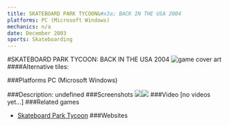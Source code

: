 ```yaml
---
title: SKATEBOARD PARK TYCOON&#x3a; BACK IN THE USA 2004
platforms: PC (Microsoft Windows)
mechanics: n/a
date: December 2003
sports: Skateboarding
---
```

#SKATEBOARD PARK TYCOON: BACK IN THE USA 2004
![game cover art](//images.igdb.com/igdb/image/upload/t_cover_big/co1h78.jpg "Logo Title Text 1")
####Alternative tiles:

###Platforms
PC (Microsoft Windows)

###Description:
undefined
###Screenshots
<a target="_blank" rel="noopener noreferrer" href="//images.igdb.com/igdb/image/upload/t_cover_big/sc5j26.jpg"><img src="//images.igdb.com/igdb/image/upload/t_thumb/sc5j26.jpg"/></a><a target="_blank" rel="noopener noreferrer" href="//images.igdb.com/igdb/image/upload/t_cover_big/sc5j25.jpg"><img src="//images.igdb.com/igdb/image/upload/t_thumb/sc5j25.jpg"/></a>
###Video
[no videos yet...]
###Related games
* [Skateboard Park Tycoon](/games/skateboard-park-tycoon-23555/)
###Websites

